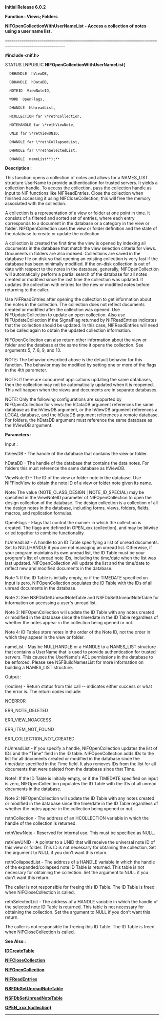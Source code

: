 




<!--
 /\* Font Definitions \*/
 @font-face
 {font-family:Helv;
 panose-1:2 11 6 4 2 2 2 3 2 4;}
@font-face
 {font-family:"Cambria Math";
 panose-1:2 4 5 3 5 4 6 3 2 4;}
 /\* Style Definitions \*/
 p.MsoNormal, li.MsoNormal, div.MsoNormal
 {margin-top:0cm;
 margin-right:0cm;
 margin-bottom:8.0pt;
 margin-left:0cm;
 line-height:107%;
 font-size:11.0pt;
 font-family:"Calibri",sans-serif;}
.MsoChpDefault
 {font-size:11.0pt;}
.MsoPapDefault
 {margin-bottom:8.0pt;
 line-height:107%;}
 /\* Page Definitions \*/
 @page WordSection1
 {size:612.0pt 792.0pt;
 margin:72.0pt 72.0pt 72.0pt 72.0pt;}
div.WordSection1
 {page:WordSection1;}
-->




**Initial Release 6.0.2**



**Function : Views; Folders**



**NIFOpenCollectionWithUserNameList** **- Access a
collection of notes using a user name list.**


**----------------------------------------------------------------------------------------------------------**



**#include <nif.h>**



STATUS
LNPUBLIC **NIFOpenCollectionWithUserNameList(**  

      DBHANDLE  hViewDB,  

      DBHANDLE  hDataDB,  

      NOTEID  ViewNoteID,  

      WORD  OpenFlags,  

      DHANDLE  hUnreadList,  

      HCOLLECTION far \*rethCollection,  

      NOTEHANDLE far \*rethViewNote,  

      UNID far \*retViewUNID,  

      DHANDLE far \*rethCollapsedList,  

      DHANDLE far \*rethSelectedList,  

      DHANDLE  nameList**);**



**Description :**



This
function opens a collection of notes and allows for a NAMES\_LIST structure
UserName to provide authentication for trusted servers. It yields a collection
handle. To access the collection, pass the collection handle as input to NIF
functions like NIFReadEntries. Close the collection when finished accessing it
using NIFCloseCollection;  this will free the memory associated with the
collection.  

  

A collection is a representation of a view or folder at one point in time. It
consists of a filtered and sorted set of entries, where each entry corresponds
to a document in the database or a category in the view or folder.
NIFOpenCollection uses the view or folder definition and the state of the
database to create or update the collection.  

  

A collection is created the first time the view is opened by indexing all
documents in the database that match the view selection criteria for views. 
Documents in folders are also indexed.  Collections are saved in the database
file on disk so that opening an existing collection is very fast if the
database has been minimally modified.  If the on-disk collection is out of date
with respect to the notes in the database, generally, NIFOpenCollection will
automatically perform a partial search of the database for all notes created or
modified since the last time the collection was updated. It updates the
collection with entries for the new or modified notes before returning to the
caller.  

  

Use NIFReadEntries after opening the collection to get information about the
notes in the collection. The collection does not reflect documents created or
modified after the collection was opened. Use NIFUpdateCollection to update an
open collection.  Also use NIFUpdateCollection if the SignalFlag returned by
NIFReadEntries indicates that the collection should be updated.  In this case,
NIFReadEntries will need to be called again to obtain the updated collection
information.  

  

NIFOpenCollection can also return other information about the view or folder
and the database at the same time it opens the collection. See arguments 5, 7,
8, 9, and 10.  

  

NOTE: The behavior described above is the default behavior for this function.
The behavior may be modified by setting one or more of the flags in the 4th
parameter.  

  

NOTE: If there are concurrent applications updating the same databases, then
the collection may not be automatically updated when it is reopened.  This will
happen when the views and documents are in separate databases.  

  

NOTE: Only the following configurations are supported by NIFOpenCollection for
views:  the hDataDB argument references the same database as the hViewDB
argument, or the hViewDB argument references a LOCAL database, and the hDataDB
argument references a remote database.  For folders, the hDataDB argument must
reference the same database as the hViewDB argument.


 


 


 


**Parameters :**



Input :  

hViewDB  -  The handle of the database that contains the view or folder.  

  

hDataDB  -  The handle of the database that contains the data notes.  For
folders this must reference the same database as hViewDB.  

  

ViewNoteID  -  The ID of the view or folder note in the database. Use
NIFFindView to obtain the note ID of a view or folder note given its name.  

  

Note: The value (NOTE\_CLASS\_DESIGN | NOTE\_ID\_SPECIAL) may be specified in the
ViewNoteID parameter of NIFOpenCollection to open the design collection of the
database. The design collection is a collection of all the design notes in the
database, including forms, views, folders, fields, macros, and replication
formulas.  

  

OpenFlags  -  Flags that control the manner in which the collection is created.
The flags are defined in OPEN\_xxx (collection), and may be bitwise or'ed
together to combine functionality.  

  

hUnreadList  -  A handle to an ID Table specifying a list of unread documents.
Set to NULLHANDLE if you are not managing an unread list. Otherwise, if your
program maintains its own unread list, the ID Table must be your program's list
of unread note IDs, including the time/date when the list was last updated.
NIFOpenCollection will update the list and the time/date to reflect new and
modified documents in the database.   

  

Note 1: If the ID Table is initially empty, or if the TIMEDATE specified on
input is zero, NIFOpenCollection populates the ID Table with the IDs of all
unread documents in the database.  

  

Note 2: See NSFDbGetUnreadNoteTable and NSFDbSetUnreadNoteTable for information
on accessing a user's unread list.  

  

Note 3:  NIFOpenCollection will update the ID Table with any notes created or
modified in the database since the time/date in the ID Table regardless of
whether the notes appear in the collection being opened or not.  

  

Note 4: ID Tables store notes in the order of the Note ID, not the order in
which they appear in the view or folder.  

  

nameList  -  May be NULLHANDLE or a HANDLE to a NAMES\_LIST structure that
contains a UserName that is used to provide authentication for trusted
servers.  This causes the UserName's ACL permissions in the database to be
enforced.  Please see NSFBuildNamesList for more information on building a
NAMES\_LIST structure.  

  




Output :  

(routine)  -  Return status from this call -- indicates either success or what
the error is. The return codes include:  

  

NOERROR  

ERR\_NOTE\_DELETED  

ERR\_VIEW\_NOACCESS  

ERR\_ITEM\_NOT\_FOUND  

ERR\_COLLECTION\_NOT\_CREATED  

  

  

hUnreadList  -  If you specify a handle, NIFOpenCollection updates the list of
IDs and the "Time" field in the ID table. NIFOpenCollection adds IDs
to the list for all documents created or modified in the database since the
time/date specified in the Time field. It also removes IDs from the list for
all documents that were deleted from the database since that Time.   

  

Note1: If the ID Table is initially empty, or if the TIMEDATE specified on
input is zero, NIFOpenCollection populates the ID Table with the IDs of all
unread documents in the database.  

  

Note 2:  NIFOpenCollection will update the ID Table with any notes created or
modified in the database since the time/date in the ID Table regardless of
whether the notes appear in the collection being opened or not.  

  

  

rethCollection  -  The address of an HCOLLECTION variable in which the handle
of the collection is returned.  

  

rethViewNote  -  Reserved for internal use.  This must be specified as NULL.  

  

retViewUNID  -  A pointer to a UNID that will receive the universal note ID of
this view or folder. This ID is not necessary for obtaining the collection. Set
the argument to NULL if you don't want this return.  

  

rethCollapsedList  -  The address of a HANDLE variable in which the handle of
the expanded/collapsed note ID Table is returned. This table is not necessary
for obtaining the collection. Set the argument to NULL if you don't want this
return.  

  

The caller is not responsible for freeing this ID Table. The ID Table is freed
when NIFCloseCollection is called.  

  

rethSelectedList  -  The address of a HANDLE variable in which the handle of
the selected note ID Table is returned. This table is not necessary for
obtaining the collection. Set the argument to NULL if you don't want this
return.  

  

The caller is not responsible for freeing this ID Table. The ID Table is freed
when NIFCloseCollection is called.  

  




 **See Also :**


**[IDCreateTable](IDCreateTable.md)**


**[NIFCloseCollection](NIFCloseCollection.md)**


**[NIFOpenCollection](NIFOpenCollection.md)**


**[NIFReadEntries](NIFReadEntries.md)**


**[NSFDbGetUnreadNoteTable](NSFDbGetUnreadNoteTable.md)**


**[NSFDbSetUnreadNoteTable](NSFDbSetUnreadNoteTable.md)**


**[OPEN\_xxx (collection)](notes:///852584E300582C9D/61FD4E9848264AD28525620B006BA8BD/85255D56004D3F6385255B570070C743)**



----------------------------------------------------------------------------------------------------------


 





